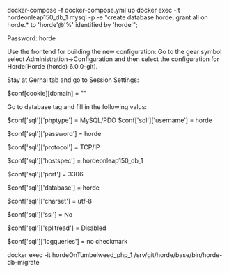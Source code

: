 docker-compose -f docker-compose.yml up
docker exec -it hordeonleap150_db_1 mysql -p -e "create database horde; grant all on horde.* to 'horde'@'%' identified by 'horde'";

Password: horde

Use the frontend for building the new configuration: Go to the gear symbol select Administration->Configuration and then select the configuration for Horde(Horde (horde) 6.0.0-git).

Stay at Gernal tab and go to Session Settings:

$conf[cookie][domain] = ""

Go to database tag and fill in the following valus:

$conf['sql']['phptype'] = MySQL/PDO
$conf['sql']['username'] = horde

$conf['sql']['password'] = horde 

$conf['sql']['protocol'] = TCP/IP

$conf['sql']['hostspec'] = hordeonleap150_db_1

$conf['sql']['port'] = 3306

$conf['sql']['database'] = horde

$conf['sql']['charset'] = utf-8

$conf['sql']['ssl'] = No

$conf['sql']['splitread'] = Disabled

$conf['sql']['logqueries'] = no checkmark

docker exec -it hordeOnTumbelweed_php_1 /srv/git/horde/base/bin/horde-db-migrate
